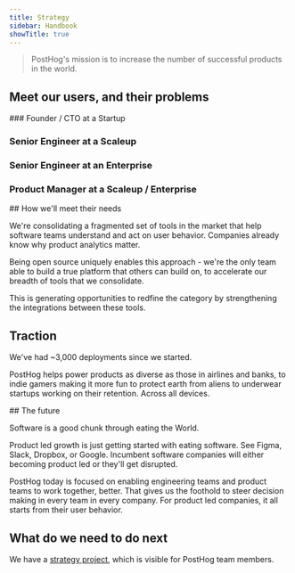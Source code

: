 ```yaml
---
title: Strategy
sidebar: Handbook
showTitle: true
---
```


> PostHog's mission is to increase the number of successful products in the world.

## Meet our users, and their problems

### Founder / CTO at a Startup

### Senior Engineer at a Scaleup

### Senior Engineer at an Enterprise

### Product Manager at a Scaleup / Enterprise



## How we'll meet their needs

We're consolidating a fragmented set of tools in the market that help software teams understand and act on user behavior. Companies already know why product analytics matter.

Being open source uniquely enables this approach - we're the only team able to build a true platform that others can build on, to accelerate our breadth of tools that we consolidate.

This is generating opportunities to redfine the category by strengthening the integrations between these tools.

## Traction

We've had ~3,000 deployments since we started. 

PostHog helps power products as diverse as those in airlines and banks, to indie gamers making it more fun to protect earth from aliens to underwear startups working on their retention. Across all devices.

## The future

Software is a good chunk through eating the World.

Product led growth is just getting started with eating software. See Figma, Slack, Dropbox, or Google. Incumbent software companies will either becoming product led or they'll get disrupted.

PostHog today is focused on enabling engineering teams and product teams to work together, better. That gives us the foothold to steer decision making in every team in every company. For product led companies, it all starts from their user behavior.

## What do we need to do next

We have a [strategy project](https://github.com/orgs/PostHog/projects/5), which is visible for PostHog team members.